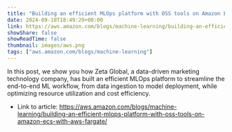 ```yaml
---
title: "Building an efficient MLOps platform with OSS tools on Amazon ECS with AWS Fargate"
date: 2024-09-18T18:49:29+00:00
link: https://aws.amazon.com/blogs/machine-learning/building-an-efficient-mlops-platform-with-oss-tools-on-amazon-ecs-with-aws-fargate/
showShare: false
showReadTime: false
thumbnail: images/aws.png
tags: ["aws.amazon.com/blogs/machine-learning"]
---
```

In this post, we show you how Zeta Global, a data-driven marketing technology company, has built an efficient MLOps platform to streamline the end-to-end ML workflow, from data ingestion to model deployment, while optimizing resource utilization and cost efficiency.

- Link to article: https://aws.amazon.com/blogs/machine-learning/building-an-efficient-mlops-platform-with-oss-tools-on-amazon-ecs-with-aws-fargate/